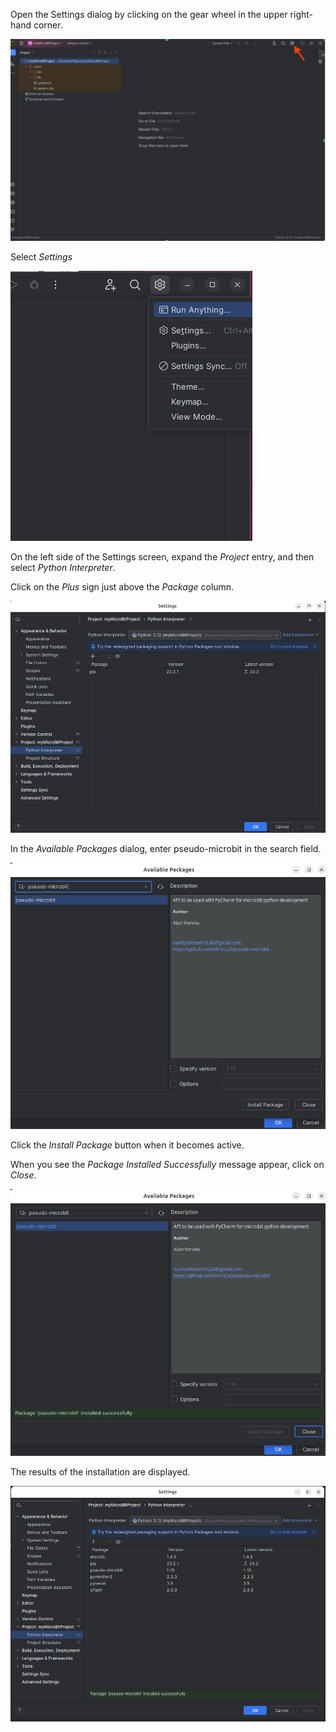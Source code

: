 
Open the Settings dialog by clicking on the gear wheel in the upper right-hand corner.

![](./images/settings.png)

Select _Settings_

![](./images/settings2.png)

On the left side of the Settings screen, expand the _Project_ entry, 
and then select 
_Python Interpreter_.

Click on the _Plus_ sign just above the _Package_ column.

![](./images/settings3.png)

In the _Available Packages_ dialog, enter pseudo-microbit in the search field.

![](./images/pm_package.png)

Click the _Install Package_ button when it becomes active.

When you see the *Package Installed Successfully* message appear, click on _Close_.

![](./images/pm_package2.png)


The results of the installation are displayed.


![](./images/pm_package3.png)




